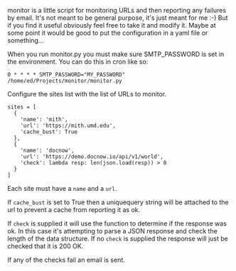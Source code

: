 monitor is a little script for monitoring URLs and then reporting any failures
by email. It's not meant to be general purpose, it's just meant for me :-) But
if you find it useful obviously feel free to take it and modify it. Maybe at
some point it would be good to put the configuration in a yaml file or
something...

When you run monitor.py you must make sure SMTP_PASSWORD is set in the
environment.  You can do this in cron like so:

    0 * * * * SMTP_PASSWORD="MY_PASSWORD" /home/ed/Projects/monitor/monitor.py

Configure the sites list with the list of URLs to monitor.

    sites = [
      {
        'name': 'mith',
        'url': 'https://mith.umd.edu',
        'cache_bust': True
      },
      {
        'name': 'docnow',
        'url': 'https://demo.docnow.io/api/v1/world',
        'check': lambda resp: len(json.load(resp)) > 0
      }
    ]

Each site must have a `name` and a `url`.

If `cache_bust` is set to True then a uniquequery string will be attached to
the url to prevent a cache from reporting it as ok.

If `check` is supplied it will use the function to determine if the response
was ok. In this case it's attempting to parse a JSON response and check the
length of the data structure. If no `check` is supplied the response will just
be checked that it is 200 OK.

If any of the checks fail an email is sent.
